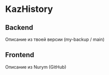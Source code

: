 # KazHistory

## Backend
Описание из твоей версии (my-backup / main)

## Frontend
Описание из Nurym (GitHub)
